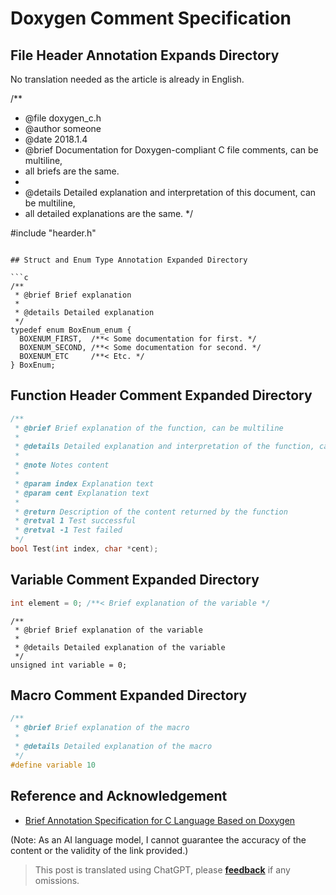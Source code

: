 # Doxygen Comment Specification

## File Header Annotation Expands Directory

No translation needed as the article is already in English.

/**
 * @file doxygen_c.h
 * @author someone
 * @date 2018.1.4
 * @brief Documentation for Doxygen-compliant C file comments, can be multiline,
 * all briefs are the same.
 *
 * @details Detailed explanation and interpretation of this document, can be multiline,
 * all detailed explanations are the same.
 */

#include "hearder.h"
```

## Struct and Enum Type Annotation Expanded Directory

```c
/**
 * @brief Brief explanation
 *
 * @details Detailed explanation
 */
typedef enum BoxEnum_enum {
  BOXENUM_FIRST,  /**< Some documentation for first. */
  BOXENUM_SECOND, /**< Some documentation for second. */
  BOXENUM_ETC     /**< Etc. */
} BoxEnum;
```

## Function Header Comment Expanded Directory

```c
/**
 * @brief Brief explanation of the function, can be multiline
 *
 * @details Detailed explanation and interpretation of the function, can be multiline
 *
 * @note Notes content
 *
 * @param index Explanation text
 * @param cent Explanation text
 *
 * @return Description of the content returned by the function
 * @retval 1 Test successful
 * @retval -1 Test failed
 */
bool Test(int index, char *cent);
```

## Variable Comment Expanded Directory

```c
int element = 0; /**< Brief explanation of the variable */
```

```
/**
 * @brief Brief explanation of the variable
 *
 * @details Detailed explanation of the variable
 */
unsigned int variable = 0;
```

## Macro Comment Expanded Directory

```c
/**
 * @brief Brief explanation of the macro
 *
 * @details Detailed explanation of the macro
 */
#define variable 10
```

## Reference and Acknowledgement

- [Brief Annotation Specification for C Language Based on Doxygen](https://www.liuguogy.com/archives/doxygen-c-brief-annotation.html)

(Note: As an AI language model, I cannot guarantee the accuracy of the content or the validity of the link provided.)

> This post is translated using ChatGPT, please [**feedback**](https://github.com/linyuxuanlin/Wiki_MkDocs/issues/new) if any omissions.